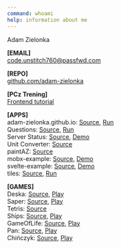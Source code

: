 ```yaml
---
command: whoami
help: information about me
---
```


[](sleep:500)
Adam Zielonka

[](sleep:700)
**[EMAIL]**  
[code.unstitch760@passfwd.com](mailto:code.unstitch760@passfwd.com)

**[REPO]**  
[github.com/adam-zielonka](https://github.com/adam-zielonka)   

**[PCz Trening]**  
[Frontend tutorial](https://adam-zielonka.github.io/frontend-tutorial/)

**[APPS]**  
adam-zielonka.github.io: [Source](https://github.com/adam-zielonka/adam-zielonka.github.io), [Run](https://adam-zielonka.github.io/)  
Questions: [Source](https://github.com/adam-zielonka/questions), [Run](https://adam-zielonka.github.io/questions/)  
Server Status: [Source](https://github.com/adam-zielonka/server-status), [Demo](https://adam-zielonka.github.io/server-status/)  
Unit Converter: [Source](https://github.com/adam-zielonka/unit-converter)  
paintAZ: [Source](https://github.com/adam-zielonka/paintaz)  
mobx-example: [Source](https://github.com/adam-zielonka/mobx-example), [Demo](https://adam-zielonka.github.io/mobx-example/)  
svelte-example: [Source](https://github.com/adam-zielonka/svelte-example), [Demo](https://adam-zielonka.github.io/svelte-example/)  
tiles: [Source](https://github.com/adam-zielonka/tiles), [Run](https://adam-zielonka.github.io/tiles/)  

**[GAMES]**  
Deska: [Source](https://github.com/adam-zielonka/deska), [Play](https://adam-zielonka.github.io/deska/)  
Saper: [Source](https://github.com/adam-zielonka/saper), [Play](https://adam-zielonka.github.io/saper/)  
Tetris: [Source](https://github.com/adam-zielonka/tetris)  
Ships: [Source](https://github.com/adam-zielonka/statki), [Play](https://adam-zielonka.github.io/statki/)  
GameOfLife: [Source](https://github.com/adam-zielonka/game-of-life), [Play](https://adam-zielonka.github.io/game-of-life/)  
Pan: [Source](https://github.com/adam-zielonka/pan), [Play](https://adam-zielonka.github.io/pan/)  
Chińczyk: [Source](https://github.com/adam-zielonka/chinczyk), [Play](https://adam-zielonka.github.io/chinczyk/)  
[](sleep:400)
